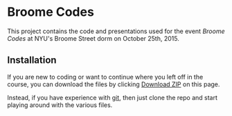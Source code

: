 # Broome Codes
This project contains the code and presentations used for the event *Broome
Codes* at NYU's Broome Street dorm on October 25th, 2015.


## Installation
If you are new to coding or want to continue where you left off in the course,
you can download the files by clicking [Download
ZIP](https://github.com/rgardner/broome-codes/archive/master.zip) on this page.

Instead, if you have experience with [git](https://git-scm.com/), then just
clone the repo and start playing around with the various files.
